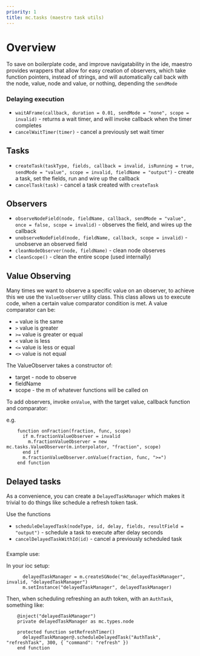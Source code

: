 ```yaml
---
priority: 1
title: mc.tasks (maestro task utils)
---
```


# Overview

To save on boilerplate code, and improve navigatability in the ide, maestro provides wrappers that allow for easy creation of observers, which take function pointers, instead of strings, and will automatically call back with the node, value, node and value, or nothing, depending the `sendMode`

### Delaying execution

- `waitAFrame(callback, duration = 0.01, sendMode = "none", scope = invalid)` - returns a wait timer, and will invoke callback when the timer completes
- `cancelWaitTimer(timer)` - cancel a previously set wait timer

## Tasks

- `createTask(taskType, fields, callback = invalid, isRunning = true, sendMode = "value", scope = invalid, fieldName = "output")` - create a task, set the fields, run and wire up the callback
- `cancelTask(task)` - cancel a task created with `createTask`

## Observers

- `observeNodeField(node, fieldName, callback, sendMode = "value", once = false, scope = invalid)` - observes the field, and wires up the callback
- `unobserveNodeField(node, fieldName, callback, scope = invalid)` - unobserve an observed field
- `cleanNodeObserver(node, fieldName)` - clean node observes
- `cleanScope()` - clean the entire scope (used internally)

## Value Observing

Many times we want to observe a specific value on an observer, to achieve this we use the `ValueObserver` utility class. This class allows us to execute code, when a certain value comparator condition is met. A value comparator can be:

 - `=` value is the same
 - `>` value is greater
 - `>=` value is greater or equal
 - `<` value is less
 - `<=` value is less or equal
 - `<>` value is not equal

The ValueObserver takes a constructor of:
 - target - node to observe
 - fieldName
 - scope - the m of whatever functions will be called on

To add observers, invoke `onValue`, with the target value, callback function and comparator:

e.g.

````
    function onFraction(fraction, func, scope)
      if m.fractionValueObserver = invalid
        m.fractionValueObserver = new mc.tasks.ValueObserver(m.interpolator, "fraction", scope)
      end if
      m.fractionValueObserver.onValue(fraction, func, ">=")
    end function
````

## Delayed tasks

As a convenience, you can create a `DelayedTaskManager` which makes it trivial to do things like schedule a refresh token task.

Use the functions

- `scheduleDelayedTask(nodeType, id, delay, fields, resultField = "output")` - schedule a task to execute after delay seconds
- `cancelDelayedTaskWithId(id)` - cancel a previously scheduled task

###

Example use:

In your ioc setup:
```
      delayedTaskManager = m.createSGNode("mc_delayedTaskManager", invalid, "delayedTaskManager")
      m.setInstance("delayedTaskManager", delayedTaskManager)
```

Then, when scheduling refreshing an auth token, with an `AuthTask`, something like:

```
    @inject("delayedTaskManager")
    private delayedTaskManager as mc.types.node

    protected function setRefreshTimer()
      delayedTaskManager@.scheduleDelayedTask("AuthTask", "refreshTask", 300, { "command": "refresh" })
    end function
```
